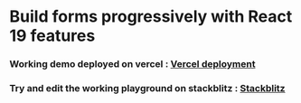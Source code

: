 # Build forms progressively with React 19 features

### Working demo deployed on vercel : [Vercel deployment](https://progressive-forms-react19.vercel.app/)
### Try and edit the working playground on stackblitz : [Stackblitz](https://stackblitz.com/~/github.com/honeycoder96/progressive-forms-react19)



